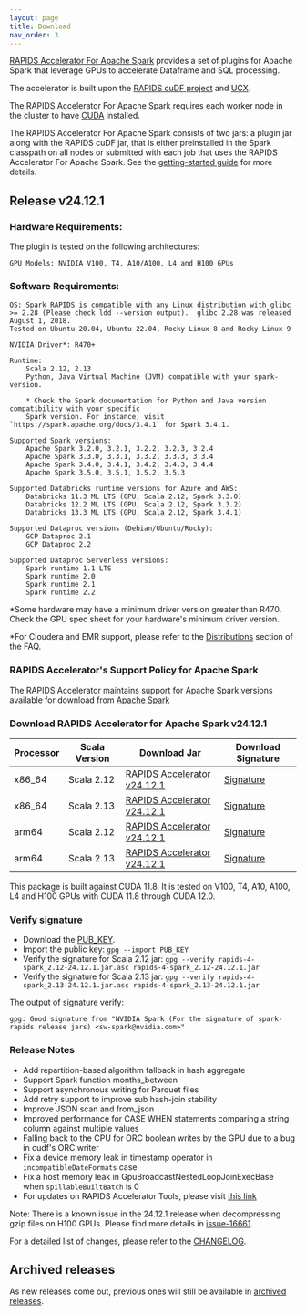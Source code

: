 ```yaml
---
layout: page
title: Download
nav_order: 3
---
```


[RAPIDS Accelerator For Apache Spark](https://github.com/NVIDIA/spark-rapids) provides a set of
plugins for Apache Spark that leverage GPUs to accelerate Dataframe and SQL processing.

The accelerator is built upon the [RAPIDS cuDF project](https://github.com/rapidsai/cudf) and
[UCX](https://github.com/openucx/ucx/).

The RAPIDS Accelerator For Apache Spark requires each worker node in the cluster to have
[CUDA](https://developer.nvidia.com/cuda-toolkit) installed.

The RAPIDS Accelerator For Apache Spark consists of two jars: a plugin jar along with the RAPIDS
cuDF jar, that is either preinstalled in the Spark classpath on all nodes or submitted with each job
that uses the RAPIDS Accelerator For Apache Spark. See the [getting-started
guide](https://docs.nvidia.com/spark-rapids/user-guide/latest/getting-started/overview.html) for more details.

## Release v24.12.1
### Hardware Requirements:

The plugin is tested on the following architectures:

	GPU Models: NVIDIA V100, T4, A10/A100, L4 and H100 GPUs

### Software Requirements:

    OS: Spark RAPIDS is compatible with any Linux distribution with glibc >= 2.28 (Please check ldd --version output).  glibc 2.28 was released August 1, 2018. 
    Tested on Ubuntu 20.04, Ubuntu 22.04, Rocky Linux 8 and Rocky Linux 9

	NVIDIA Driver*: R470+

	Runtime: 
		Scala 2.12, 2.13
		Python, Java Virtual Machine (JVM) compatible with your spark-version. 

		* Check the Spark documentation for Python and Java version compatibility with your specific 
		Spark version. For instance, visit `https://spark.apache.org/docs/3.4.1` for Spark 3.4.1.

	Supported Spark versions:
		Apache Spark 3.2.0, 3.2.1, 3.2.2, 3.2.3, 3.2.4
		Apache Spark 3.3.0, 3.3.1, 3.3.2, 3.3.3, 3.3.4
		Apache Spark 3.4.0, 3.4.1, 3.4.2, 3.4.3, 3.4.4
		Apache Spark 3.5.0, 3.5.1, 3.5.2, 3.5.3
	
	Supported Databricks runtime versions for Azure and AWS:
		Databricks 11.3 ML LTS (GPU, Scala 2.12, Spark 3.3.0)
		Databricks 12.2 ML LTS (GPU, Scala 2.12, Spark 3.3.2)
		Databricks 13.3 ML LTS (GPU, Scala 2.12, Spark 3.4.1)
	
	Supported Dataproc versions (Debian/Ubuntu/Rocky):
		GCP Dataproc 2.1
		GCP Dataproc 2.2
	
	Supported Dataproc Serverless versions:
		Spark runtime 1.1 LTS
		Spark runtime 2.0
		Spark runtime 2.1
		Spark runtime 2.2

*Some hardware may have a minimum driver version greater than R470. Check the GPU spec sheet
for your hardware's minimum driver version.

*For Cloudera and EMR support, please refer to the
[Distributions](https://docs.nvidia.com/spark-rapids/user-guide/latest/faq.html#which-distributions-are-supported) section of the FAQ.

### RAPIDS Accelerator's Support Policy for Apache Spark
The RAPIDS Accelerator maintains support for Apache Spark versions available for download from [Apache Spark](https://spark.apache.org/downloads.html)

### Download RAPIDS Accelerator for Apache Spark v24.12.1

| Processor | Scala Version | Download Jar | Download Signature |
|-----------|---------------|--------------|--------------------|
| x86_64    | Scala 2.12    | [RAPIDS Accelerator v24.12.1](https://repo1.maven.org/maven2/com/nvidia/rapids-4-spark_2.12/24.12.1/rapids-4-spark_2.12-24.12.1.jar) | [Signature](https://repo1.maven.org/maven2/com/nvidia/rapids-4-spark_2.12/24.12.1/rapids-4-spark_2.12-24.12.1.jar.asc) |
| x86_64    | Scala 2.13    | [RAPIDS Accelerator v24.12.1](https://repo1.maven.org/maven2/com/nvidia/rapids-4-spark_2.13/24.12.1/rapids-4-spark_2.13-24.12.1.jar) | [Signature](https://repo1.maven.org/maven2/com/nvidia/rapids-4-spark_2.13/24.12.1/rapids-4-spark_2.13-24.12.1.jar.asc) |
| arm64     | Scala 2.12    | [RAPIDS Accelerator v24.12.1](https://repo1.maven.org/maven2/com/nvidia/rapids-4-spark_2.12/24.12.1/rapids-4-spark_2.12-24.12.1-cuda11-arm64.jar) | [Signature](https://repo1.maven.org/maven2/com/nvidia/rapids-4-spark_2.12/24.12.1/rapids-4-spark_2.12-24.12.1-cuda11-arm64.jar.asc) |
| arm64     | Scala 2.13    | [RAPIDS Accelerator v24.12.1](https://repo1.maven.org/maven2/com/nvidia/rapids-4-spark_2.13/24.12.1/rapids-4-spark_2.13-24.12.1-cuda11-arm64.jar) | [Signature](https://repo1.maven.org/maven2/com/nvidia/rapids-4-spark_2.13/24.12.1/rapids-4-spark_2.13-24.12.1-cuda11-arm64.jar.asc) |

This package is built against CUDA 11.8. It is tested on V100, T4, A10, A100, L4 and H100 GPUs with 
CUDA 11.8 through CUDA 12.0.

### Verify signature
* Download the [PUB_KEY](https://keys.openpgp.org/search?q=sw-spark@nvidia.com).
* Import the public key: `gpg --import PUB_KEY`
* Verify the signature for Scala 2.12 jar:
    `gpg --verify rapids-4-spark_2.12-24.12.1.jar.asc rapids-4-spark_2.12-24.12.1.jar`
* Verify the signature for Scala 2.13 jar:
    `gpg --verify rapids-4-spark_2.13-24.12.1.jar.asc rapids-4-spark_2.13-24.12.1.jar`

The output of signature verify:

	gpg: Good signature from "NVIDIA Spark (For the signature of spark-rapids release jars) <sw-spark@nvidia.com>"

### Release Notes
* Add repartition-based algorithm fallback in hash aggregate  
* Support Spark function months_between
* Support asynchronous writing for Parquet files
* Add retry support to improve sub hash-join stability
* Improve JSON scan and from_json
* Improved performance for CASE WHEN statements comparing a string column against multiple values
* Falling back to the CPU for ORC boolean writes by the GPU due to a bug in cudf's ORC writer
* Fix a device memory leak in timestamp operator in `incompatibleDateFormats` case
* Fix a host memory leak in GpuBroadcastNestedLoopJoinExecBase when `spillableBuiltBatch` is 0
* For updates on RAPIDS Accelerator Tools, please visit [this link](https://github.com/NVIDIA/spark-rapids-tools/releases)

Note: There is a known issue in the 24.12.1 release when decompressing gzip files on H100 GPUs.
Please find more details in [issue-16661](https://github.com/rapidsai/cudf/issues/16661).

For a detailed list of changes, please refer to the
[CHANGELOG](https://github.com/NVIDIA/spark-rapids/blob/main/CHANGELOG.md).

## Archived releases

As new releases come out, previous ones will still be available in [archived releases](./archive.md).
